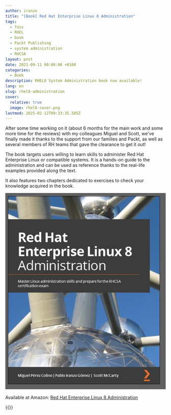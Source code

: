 ```yaml
---
author: iranzo
title: "[Book] Red Hat Enterprise Linux 8 Administration"
tags:
  - foss
  - RHEL
  - book
  - Packt Publishing
  - system administration
  - RHCSA
layout: post
date: 2021-09-11 00:00:00 +0100
categories:
  - Book
description: RHEL8 System Administration book now available!
lang: en
slug: rhel8-administration
cover:
  relative: true
  image: rhel8-cover.png
lastmod: 2025-02-12T09:33:35.585Z
---
```


After some time working on it (about 6 months for the main work and some more time for the reviews) with my colleagues Miguel and Scott, we've finally made it thanks to the support from our families and Packt, as well as several members of RH teams that gave the clearance to get it out!

The book targets users willing to learn skills to administer Red Hat Enterprise Linux or compatible systems. It is a hands-on guide to the administration and can be used as reference thanks to the real-life examples provided along the text.

It also features two chapters dedicated to exercises to check your knowledge acquired in the book.

[![Red Hat Enterprise Linux 8 Administration cover](rhel8-cover.png)](https://s.iranzo.io/rhel8)

Available at Amazon: [Red Hat Enterprise Linux 8 Administration](https://s.iranzo.io/rhel8)

{{<enjoy>}}
